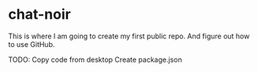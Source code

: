 # chat-noir

This is where I am going to create my first public repo. 
And figure out how to use GitHub.

TODO:
Copy code from desktop
Create package.json
